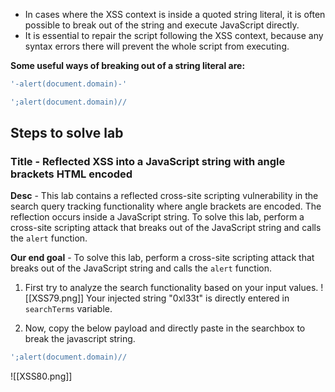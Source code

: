 - In cases where the XSS context is inside a quoted string literal, it is often possible to break out of the string and execute JavaScript directly.
- It is essential to repair the script following the XSS context, because any syntax errors there will prevent the whole script from executing.

**Some useful ways of breaking out of a string literal are:**
```js
'-alert(document.domain)-'
```

```js
';alert(document.domain)//
```

## Steps to solve lab 
### Title - Reflected XSS into a JavaScript string with angle brackets HTML encoded
**Desc** - This lab contains a reflected cross-site scripting vulnerability in the search query tracking functionality where angle brackets are encoded. The reflection occurs inside a JavaScript string. To solve this lab, perform a cross-site scripting attack that breaks out of the JavaScript string and calls the `alert` function.

**Our end goal** - To solve this lab, perform a cross-site scripting attack that breaks out of the JavaScript string and calls the `alert` function.

1. First try to analyze the search functionality based on your input values.
![[XSS79.png]]
Your injected string "0xl33t" is directly entered in `searchTerms` variable.

2. Now, copy the below payload and directly paste in the searchbox to break the javascript string.
```js
';alert(document.domain)//
```
![[XSS80.png]]
